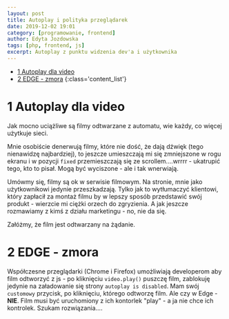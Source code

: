 ```yaml
---
layout: post
title: Autoplay i polityka przeglądarek
date: 2019-12-02 19:01
category: [programowanie, frontend]
author: Edyta Jozdowska
tags: [php, frontend, js]
excerpt: Autoplay z punktu widzenia dev'a i użytkownika
---
```


<!-- TOC -->

- [1 Autoplay dla video](#1-autoplay-dla-video)
- [2 EDGE - zmora](#2-edge---zmora)
{:class='content_list'}
<!-- /TOC -->

# 1 Autoplay dla video
Jak mocno uciążliwe są filmy odtwarzane z automatu, wie każdy, co więcej użytkuje sieci. 

Mnie osobiście denerwują filmy, które nie dość, że dają dźwięk (tego nienawidzę najbardziej), to jeszcze umieszczają mi się zmniejszone w rogu ekranu i w pozycji `fixed` przemieszczają się ze scrollem....wrrrr - ukatrupić tego, kto to pisał. Mogą być wyciszone - ale i tak wnerwiają.   


Umówmy się, filmy są ok w serwisie filmowym. Na stronie, mnie jako użytkownikowi jedynie przeszkadzają. Tylko jak to wytłumaczyć klientowi, który zapłacił za montaż filmu by w lepszy sposób przedstawić swój produkt - wierzcie mi ciężki orzech do zgryzienia. A jak jeszcze rozmawiamy z kimś z działu marketingu - no, nie da się. 

Załóżmy, że film jest odtwarzany na żądanie.

# 2 EDGE - zmora
Współczesne przeglądarki (Chrome i Firefox) umożliwiają developerom aby film odtworzyć z js - po kliknięciu `video.play()` puszczę film, zablokuję jedynie na załadowanie się strony `autoplay is disabled`. Mam swój `customowy` przycisk, po kliknięciu, którego odtworzę film. Ale czy w Edge - **NIE**. Film musi być uruchomiony z ich kontorlek "play" - a ja nie chce ich kontrolek. Szukam rozwiązania....
